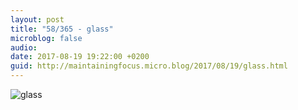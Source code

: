 ```yaml
---
layout: post
title: "58/365 - glass"
microblog: false
audio: 
date: 2017-08-19 19:22:00 +0200
guid: http://maintainingfocus.micro.blog/2017/08/19/glass.html
---
```

![glass](https://f000.backblazeb2.com/file/Roel-Share/glass.jpg)
